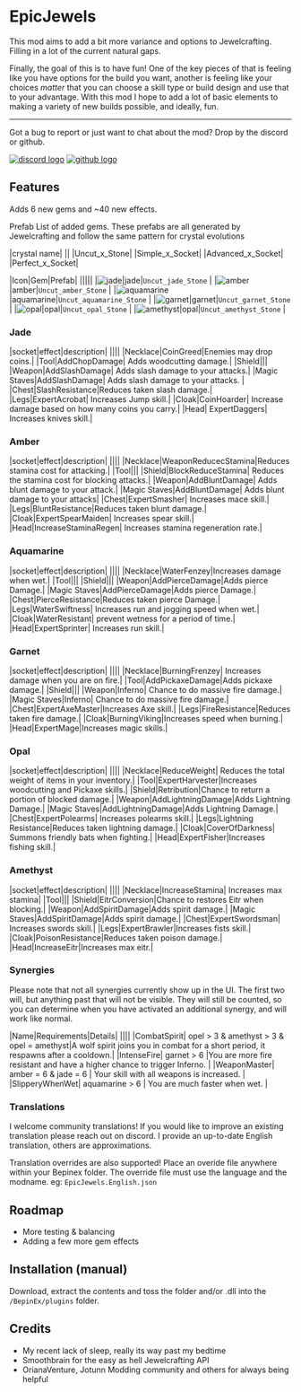 # EpicJewels
This mod aims to add a bit more variance and options to Jewelcrafting. Filling in a lot of the current natural gaps.

Finally, the goal of this is to have fun!
One of the key pieces of that is feeling like you have options for the build you want, another is feeling like your choices _matter_ that you can choose a skill type or build design and use that to your advantage.
With this mod I hope to add a lot of basic elements to making a variety of new builds possible, and ideally, fun.

--- 
Got a bug to report or just want to chat about the mod? Drop by the discord or github.

[![discord logo](https://i.imgur.com/uE6umQE.png)](https://discord.gg/Dmr9PQTy9m) [![github logo](https://i.imgur.com/lvbP5OF.png)](https://github.com/MidnightsFX/Jewelcrafting_Epic_Jewels)

## Features

Adds 6 new gems and ~40 new effects.

Prefab List of added gems. These prefabs are all generated by Jewelcrafting and follow the same pattern for crystal evolutions

|crystal name|
||
|Uncut_x_Stone|
|Simple_x_Socket|
|Advanced_x_Socket|
|Perfect_x_Socket|

|Icon|Gem|Prefab|
|||||
|![jade](https://i.postimg.cc/9MWm98rH/jade.png)|jade|`Uncut_jade_Stone` |
|![amber](https://i.postimg.cc/PJ7TBdKd/amber.png)|amber|`Uncut_amber_Stone` |
|![aquamarine](https://i.postimg.cc/rssqnD1h/aquamarine.png)|aquamarine|`Uncut_aquamarine_Stone` |
|![garnet](https://i.postimg.cc/5t596d9m/garnet.png)|garnet|`Uncut_garnet_Stone` |
|![opal](https://i.postimg.cc/sXwV4YhQ/opal.png)|opal|`Uncut_opal_Stone` |
|![amethyst](https://i.postimg.cc/Y2Dr4x7T/amethyst.png)|opal|`Uncut_amethyst_Stone` |

### Jade

|socket|effect|description|
||||
|Necklace|CoinGreed|Enemies may drop coins.|
|Tool|AddChopDamage| Adds woodcutting damage.|
|Shield|||
|Weapon|AddSlashDamage| Adds slash damage to your attacks.|
|Magic Staves|AddSlashDamage| Adds slash damage to your attacks. |
|Chest|SlashResistance|Reduces taken slash damage.|
|Legs|ExpertAcrobat| Increases Jump skill.|
|Cloak|CoinHoarder| Increase damage based on how many coins you carry.|
|Head| ExpertDaggers| Increases knives skill.|

### Amber

|socket|effect|description|
||||
|Necklace|WeaponReducecStamina|Reduces stamina cost for attacking.|
|Tool|||
|Shield|BlockReduceStamina| Reduces the stamina cost for blocking attacks.|
|Weapon|AddBluntDamage| Adds blunt damage to your attack.|
|Magic Staves|AddBluntDamage| Adds blunt damage to your attacks|
|Chest|ExpertSmasher| Increases mace skill.|
|Legs|BluntResistance|Reduces taken blunt damage.|
|Cloak|ExpertSpearMaiden| Increases spear skill.|
|Head|IncreaseStaminaRegen| Increases stamina regeneration rate.|

### Aquamarine

|socket|effect|description|
||||
|Necklace|WaterFenzey|Increases damage when wet.|
|Tool|||
|Shield|||
|Weapon|AddPierceDamage|Adds pierce Damage.|
|Magic Staves|AddPierceDamage|Adds pierce Damage.|
|Chest|PierceResistance|Reduces taken pierce Damage.|
|Legs|WaterSwiftness| Increases run and jogging speed when wet.|
|Cloak|WaterResistant| prevent wetness for a period of time.|
|Head|ExpertSprinter| Increases run skill.|

### Garnet

|socket|effect|description|
||||
|Necklace|BurningFrenzey| Increases damage when you are on fire.|
|Tool|AddPickaxeDamage|Adds pickaxe damage.|
|Shield|||
|Weapon|Inferno| Chance to do massive fire damage.|
|Magic Staves|Inferno| Chance to do massive fire damage.|
|Chest|ExpertAxeMaster|Increases Axe skill.|
|Legs|FireResistance|Reduces taken fire damage.|
|Cloak|BurningViking|Increases speed when burning.|
|Head|ExpertMage|Increases magic skills.|

### Opal

|socket|effect|description|
||||
|Necklace|ReduceWeight| Reduces the total weight of items in your inventory.|
|Tool|ExpertHarvester|Increases woodcutting and Pickaxe skills.|
|Shield|Retribution|Chance to return a portion of blocked damage.|
|Weapon|AddLightningDamage|Adds Lightning Damage.|
|Magic Staves|AddLightningDamage|Adds Lightning Damage.|
|Chest|ExpertPolearms| Increases polearms skill.|
|Legs|Lightning Resistance|Reduces taken lightning damage.|
|Cloak|CoverOfDarkness| Summons friendly bats when fighting.|
|Head|ExpertFisher|Increases fishing skill.|

### Amethyst

|socket|effect|description|
||||
|Necklace|IncreaseStamina| Increases max stamina|
|Tool|||
|Shield|EitrConversion|Chance to restores Eitr when blocking.|
|Weapon|AddSpiritDamage|Adds spirit damage.|
|Magic Staves|AddSpiritDamage|Adds spirit damage.|
|Chest|ExpertSwordsman| Increases swords skill.|
|Legs|ExpertBrawler|Increases fists skill.|
|Cloak|PoisonResistance|Reduces taken poison damage.|
|Head|IncreaseEitr|Increases max eitr.|


### Synergies
Please note that not all synergies currently show up in the UI. The first two will, but anything past that will not be visible. They will still be counted, so you can determine when you have activated an additional synergy, and will work like normal.

|Name|Requirements|Details|
||||
|CombatSpirit| opel > 3 & amethyst > 3 & opel = amethyst|A wolf spirit joins you in combat for a short period, it respawns after a cooldown.|
|IntenseFire| garnet > 6 |You are more fire resistant and have a higher chance to trigger Inferno. |
|WeaponMaster| amber = 6 & jade = 6 | Your skill with all weapons is increased. |
|SlipperyWhenWet| aquamarine > 6 | You are much faster when wet. |

### Translations
I welcome community translations! If you would like to improve an existing translation please reach out on discord. I provide an up-to-date English translation, others are approximations.

Translation overrides are also supported! Place an overide file anywhere within your Bepinex folder. The override file must use the language and the modname.
eg: `EpicJewels.English.json`

## Roadmap
- More testing & balancing
- Adding a few more gem effects

## Installation (manual)
Download, extract the contents and toss the folder and/or .dll into the `/BepinEx/plugins` folder. 

## Credits
- My recent lack of sleep, really its way past my bedtime
- Smoothbrain for the easy as hell Jewelcrafting API
- OrianaVenture, Jotunn Modding community and others for always being helpful
